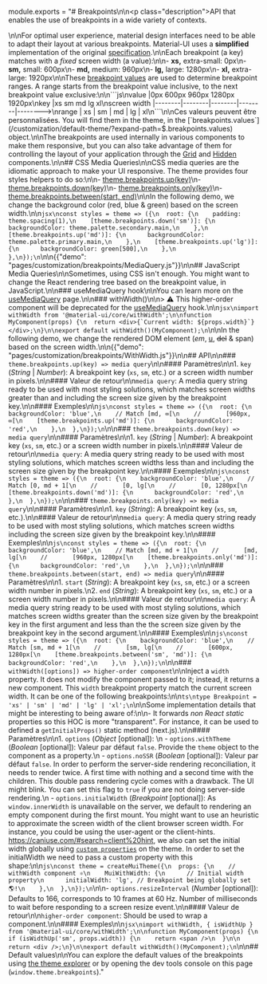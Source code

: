 module.exports = "# Breakpoints\n\n<p class=\"description\">API that enables the use of breakpoints in a wide variety of contexts.</p>\n\nFor optimal user experience, material design interfaces need to be able to adapt their layout at various breakpoints. Material-UI uses a **simplified** implementation of the original [specification](https://material.io/design/layout/responsive-layout-grid.html#breakpoints).\n\nEach breakpoint (a key) matches with a *fixed* screen width (a value):\n\n- **xs,** extra-small: 0px\n- **sm,** small: 600px\n- **md,** medium: 960px\n- **lg,** large: 1280px\n- **xl,** extra-large: 1920px\n\nThese [breakpoint values](/customization/default-theme/?expand-path=$.breakpoints.values) are used to determine breakpoint ranges. A range starts from the breakpoint value inclusive, to the next breakpoint value exclusive:\n\n```js\nvalue         |0px     600px    960px    1280px   1920px\nkey           |xs      sm       md       lg       xl\nscreen width  |--------|--------|--------|--------|-------->\nrange         |   xs   |   sm   |   md   |   lg   |   xl\n```\n\nCes valeurs peuvent être personnalisées. You will find them in the theme, in the [`breakpoints.values`](/customization/default-theme/?expand-path=$.breakpoints.values) object.\n\nThe breakpoints are used internally in various components to make them responsive, but you can also take advantage of them for controlling the layout of your application through the [Grid](/components/grid/) and [Hidden](/components/hidden/) components.\n\n## CSS Media Queries\n\nCSS media queries are the idiomatic approach to make your UI responsive. The theme provides four styles helpers to do so:\n\n- [theme.breakpoints.up(key)](#theme-breakpoints-up-key-media-query)\n- [theme.breakpoints.down(key)](#theme-breakpoints-down-key-media-query)\n- [theme.breakpoints.only(key)](#theme-breakpoints-only-key-media-query)\n- [theme.breakpoints.between(start, end)](#theme-breakpoints-between-start-end-media-query)\n\nIn the following demo, we change the background color (red, blue & green) based on the screen width.\n\n```jsx\nconst styles = theme => ({\n  root: {\n    padding: theme.spacing(1),\n    [theme.breakpoints.down('sm')]: {\n      backgroundColor: theme.palette.secondary.main,\n    },\n    [theme.breakpoints.up('md')]: {\n      backgroundColor: theme.palette.primary.main,\n    },\n    [theme.breakpoints.up('lg')]: {\n      backgroundColor: green[500],\n    },\n  },\n});\n```\n\n{{\"demo\": \"pages/customization/breakpoints/MediaQuery.js\"}}\n\n## JavaScript Media Queries\n\nSometimes, using CSS isn't enough. You might want to change the React rendering tree based on the breakpoint value, in JavaScript.\n\n### useMediaQuery hook\n\nYou can learn more on the [useMediaQuery](/components/use-media-query/) page.\n\n### withWidth()\n\n> ⚠️ This higher-order component will be deprecated for the [useMediaQuery](/components/use-media-query/) hook.\n\n```jsx\nimport withWidth from '@material-ui/core/withWidth';\n\nfunction MyComponent(props) {\n  return <div>{`Current width: ${props.width}`}</div>;\n}\n\nexport default withWidth()(MyComponent);\n```\n\nIn the following demo, we change the rendered DOM element (*em*, <u>u</u>, ~~del~~ & span) based on the screen width.\n\n{{\"demo\": \"pages/customization/breakpoints/WithWidth.js\"}}\n\n## API\n\n### `theme.breakpoints.up(key) => media query`\n\n#### Paramètres\n\n1. `key` (*String* | *Number*): A breakpoint key (`xs`, `sm`, etc.) or a screen width number in pixels.\n\n#### Valeur de retour\n\n`media query`: A media query string ready to be used with most styling solutions, which matches screen widths greater than and including the screen size given by the breakpoint key.\n\n#### Exemples\n\n```js\nconst styles = theme => ({\n  root: {\n    backgroundColor: 'blue',\n    // Match [md, ∞[\n    //       [960px, ∞[\n    [theme.breakpoints.up('md')]: {\n      backgroundColor: 'red',\n    },\n  },\n});\n```\n\n### `theme.breakpoints.down(key) => media query`\n\n#### Paramètres\n\n1. `key` (*String* | *Number*): A breakpoint key (`xs`, `sm`, etc.) or a screen width number in pixels.\n\n#### Valeur de retour\n\n`media query`: A media query string ready to be used with most styling solutions, which matches screen widths less than and including the screen size given by the breakpoint key.\n\n#### Exemples\n\n```js\nconst styles = theme => ({\n  root: {\n    backgroundColor: 'blue',\n    // Match [0, md + 1[\n    //       [0, lg[\n    //       [0, 1280px[\n    [theme.breakpoints.down('md')]: {\n      backgroundColor: 'red',\n    },\n  },\n});\n```\n\n### `theme.breakpoints.only(key) => media query`\n\n#### Paramètres\n\n1. `key` (*String*): A breakpoint key (`xs`, `sm`, etc.).\n\n#### Valeur de retour\n\n`media query`: A media query string ready to be used with most styling solutions, which matches screen widths including the screen size given by the breakpoint key.\n\n#### Exemples\n\n```js\nconst styles = theme => ({\n  root: {\n    backgroundColor: 'blue',\n    // Match [md, md + 1[\n    //       [md, lg[\n    //       [960px, 1280px[\n    [theme.breakpoints.only('md')]: {\n      backgroundColor: 'red',\n    },\n  },\n});\n```\n\n### `theme.breakpoints.between(start, end) => media query`\n\n#### Paramètres\n\n1. `start` (*String*): A breakpoint key (`xs`, `sm`, etc.) or a screen width number in pixels.\n2. `end` (*String*): A breakpoint key (`xs`, `sm`, etc.) or a screen width number in pixels.\n\n#### Valeur de retour\n\n`media query`: A media query string ready to be used with most styling solutions, which matches screen widths greater than the screen size given by the breakpoint key in the first argument and less than the the screen size given by the breakpoint key in the second argument.\n\n#### Exemples\n\n```js\nconst styles = theme => ({\n  root: {\n    backgroundColor: 'blue',\n    // Match [sm, md + 1[\n    //       [sm, lg[\n    //       [600px, 1280px[\n    [theme.breakpoints.between('sm', 'md')]: {\n      backgroundColor: 'red',\n    },\n  },\n});\n```\n\n### `withWidth([options]) => higher-order component`\n\nInject a `width` property. It does not modify the component passed to it; instead, it returns a new component. This `width` breakpoint property match the current screen width. It can be one of the following breakpoints:\n\n```ts\ntype Breakpoint = 'xs' | 'sm' | 'md' | 'lg' | 'xl';\n```\n\nSome implementation details that might be interesting to being aware of:\n\n- It forwards *non React static* properties so this HOC is more \"transparent\". For instance, it can be used to defined a `getInitialProps()` static method (next.js).\n\n#### Paramètres\n\n1. `options` (*Object* [optional]): \n  - `options.withTheme` (*Boolean* [optional]): Valeur par défaut `false`. Provide the `theme` object to the component as a property.\n  - `options.noSSR` (*Boolean* [optional]): Valeur par défaut `false`. In order to perform the server-side rendering reconciliation, it needs to render twice. A first time with nothing and a second time with the children. This double pass rendering cycle comes with a drawback. The UI might blink. You can set this flag to `true` if you are not doing server-side rendering.\n  - `options.initialWidth` (*Breakpoint* [optional]): As `window.innerWidth` is unavailable on the server, we default to rendering an empty component during the first mount. You might want to use an heuristic to approximate the screen width of the client browser screen width. For instance, you could be using the user-agent or the client-hints. https://caniuse.com/#search=client%20hint, we also can set the initial width globally using [`custom properties`](/customization/globals/#default-props) on the theme. In order to set the initialWidth we need to pass a custom property with this shape:\n\n```js\nconst theme = createMuiTheme({\n  props: {\n    // withWidth component ⚛️\n    MuiWithWidth: {\n      // Initial width property\n      initialWidth: 'lg', // Breakpoint being globally set 🌎!\n    },\n  },\n});\n```\n\n- `options.resizeInterval` (*Number* [optional]): Defaults to 166, corresponds to 10 frames at 60 Hz. Number of milliseconds to wait before responding to a screen resize event.\n\n#### Valeur de retour\n\n`higher-order component`: Should be used to wrap a component.\n\n#### Exemples\n\n```jsx\nimport withWidth, { isWidthUp } from '@material-ui/core/withWidth';\n\nfunction MyComponent(props) {\n  if (isWidthUp('sm', props.width)) {\n    return <span />\n  }\n\n  return <div />;\n}\n\nexport default withWidth()(MyComponent);\n```\n\n## Default values\n\nYou can explore the default values of the breakpoints using [the theme explorer](/customization/default-theme/?expand-path=$.breakpoints) or by opening the dev tools console on this page (`window.theme.breakpoints`)."